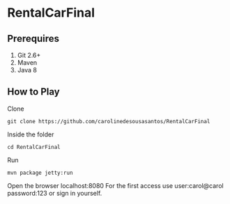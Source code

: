 # RentalCarFinal

## Prerequires

1. Git 2.6+
2. Maven
3. Java 8

## How to Play

Clone

```
git clone https://github.com/carolinedesousasantos/RentalCarFinal
```

Inside the folder

```
cd RentalCarFinal
```

Run

```
mvn package jetty:run
```

Open the browser localhost:8080 
For the first access use user:carol@carol password:123 or sign in yourself.

